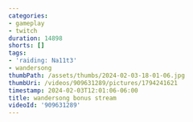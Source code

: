 ```yaml
---
categories:
- gameplay
- twitch
duration: 14898
shorts: []
tags:
- 'raiding: Na11t3'
- wandersong
thumbPath: /assets/thumbs/2024-02-03-18-01-06.jpg
thumbUri: /videos/909631289/pictures/1794241621
timestamp: 2024-02-03T12:01:06-06:00
title: wandersong bonus stream
videoId: '909631289'
---
```


